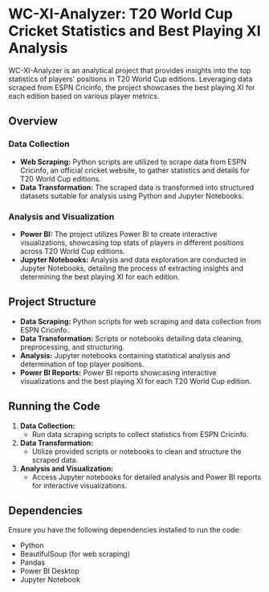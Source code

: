 # WC-XI-Analyzer: T20 World Cup Cricket Statistics and Best Playing XI Analysis

WC-XI-Analyzer is an analytical project that provides insights into the top statistics of players' positions in T20 World Cup editions. Leveraging data scraped from ESPN Cricinfo, the project showcases the best playing XI for each edition based on various player metrics.

## Overview

### Data Collection

- **Web Scraping:** Python scripts are utilized to scrape data from ESPN Cricinfo, an official cricket website, to gather statistics and details for T20 World Cup editions.
- **Data Transformation:** The scraped data is transformed into structured datasets suitable for analysis using Python and Jupyter Notebooks.

### Analysis and Visualization

- **Power BI:** The project utilizes Power BI to create interactive visualizations, showcasing top stats of players in different positions across T20 World Cup editions.
- **Jupyter Notebooks:** Analysis and data exploration are conducted in Jupyter Notebooks, detailing the process of extracting insights and determining the best playing XI for each edition.

## Project Structure

- **Data Scraping:** Python scripts for web scraping and data collection from ESPN Cricinfo.
- **Data Transformation:** Scripts or notebooks detailing data cleaning, preprocessing, and structuring.
- **Analysis:** Jupyter notebooks containing statistical analysis and determination of top player positions.
- **Power BI Reports:** Power BI reports showcasing interactive visualizations and the best playing XI for each T20 World Cup edition.

## Running the Code

1. **Data Collection:**
   - Run data scraping scripts to collect statistics from ESPN Cricinfo.
2. **Data Transformation:**
   - Utilize provided scripts or notebooks to clean and structure the scraped data.
3. **Analysis and Visualization:**
   - Access Jupyter notebooks for detailed analysis and Power BI reports for interactive visualizations.

## Dependencies

Ensure you have the following dependencies installed to run the code:
- Python 
- BeautifulSoup (for web scraping)
- Pandas
- Power BI Desktop
- Jupyter Notebook


